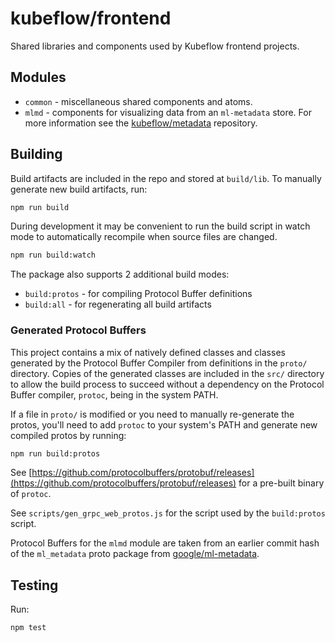 # kubeflow/frontend

Shared libraries and components used by Kubeflow frontend projects.

## Modules

* `common` - miscellaneous shared components and atoms.
* `mlmd` - components for visualizing data from an `ml-metadata` store. For more information see the
 [kubeflow/metadata](https://github.com/kubeflow/metadata) repository. 

## Building

Build artifacts are included in the repo and stored at `build/lib`. To manually generate new build
artifacts, run:

```bash
npm run build
```

During development it may be convenient to run the build script in watch mode to
automatically recompile when source files are changed.

```bash
npm run build:watch
```

The package also supports 2 additional build modes:

* `build:protos` - for compiling Protocol Buffer definitions
* `build:all` - for regenerating all build artifacts

### Generated Protocol Buffers

This project contains a mix of natively defined classes and classes generated by the Protocol
Buffer Compiler from definitions in the `proto/` directory. Copies of the generated classes  are
included in the `src/` directory to allow the build process to succeed without a dependency on
the Protocol Buffer compiler, `protoc`, being in the system PATH. 

If a file in `proto/` is modified or you need to manually re-generate the protos, you'll need to
add `protoc` to your system's PATH and generate new compiled protos by running:

```bash
npm run build:protos
```

See [https://github.com/protocolbuffers/protobuf/releases](https://github.com/protocolbuffers/protobuf/releases)
for a pre-built binary of `protoc`.

See `scripts/gen_grpc_web_protos.js` for the script used by the `build:protos` script.


Protocol Buffers for the `mlmd` module are taken from an earlier commit hash of the `ml_metadata` 
proto package from
[google/ml-metadata](https://github.com/google/ml-metadata/tree/master/ml_metadata/proto).

## Testing

Run:

```bash
npm test
```
